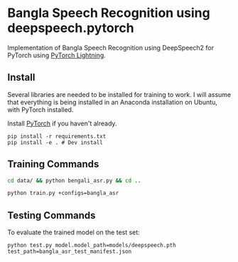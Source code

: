 # Bangla Speech Recognition using deepspeech.pytorch


Implementation of Bangla Speech Recognition using DeepSpeech2 for PyTorch using [PyTorch Lightning](https://github.com/PyTorchLightning/pytorch-lightning).
## Install

Several libraries are needed to be installed for training to work. I will assume that everything is being installed in
an Anaconda installation on Ubuntu, with PyTorch installed.

Install [PyTorch](https://github.com/pytorch/pytorch#installation) if you haven't already.

```
pip install -r requirements.txt
pip install -e . # Dev install
```

## Training Commands

```bash
cd data/ && python bengali_asr.py && cd ..

python train.py +configs=bangla_asr
```

## Testing Commands

To evaluate the trained model on the test set:

```
python test.py model.model_path=models/deepspeech.pth test_path=bangla_asr_test_manifest.json
```
